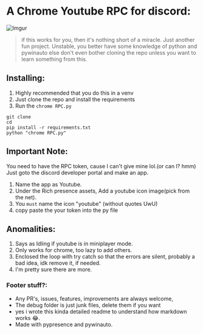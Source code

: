 # A Chrome Youtube RPC for discord:
![Imgur](https://i.imgur.com/r90l0KG.png)
> if this works for you, then it's nothing short of a miracle. Just another fun project.
> Unstable, you better have some knowledge of python and pywinauto else don't even bother cloning the repo unless you want to learn something from this.


## Installing:

1. Highly recommended that you do this in a venv
2. Just clone the repo and install the requirements
3. Run the `chrome RPC.py` 

```shell
git clone 
cd 
pip install -r requirements.txt
python "chrome RPC.py"
```

## Important Note:
You need to have the RPC token, cause I can't give mine lol.(or can I? hmm)
Just goto the discord developer portal and make an app.
1. Name the app as Youtube.
2. Under the Rich presence assets, Add a youtube icon image(pick from the net).
3. You `must` name the icon "youtube" (without quotes UwU)
4. copy paste the your token into the py file

## Anomalities:
1. Says as Idling if youtube is in miniplayer mode.
2. Only works for chrome, too lazy to add others.
3. Enclosed the loop with try catch so that the errors are silent, 
   probably a bad idea, idk remove it, if needed.
4. <Fill here> I'm pretty sure there are more.

### Footer stuff?:
- Any PR's, issues, features, improvements are always welcome,
- The debug folder is just junk files, delete them if you want
- yes i wrote this kinda detailed readme to understand how markdown works 😂.
- Made with pypresence and pywinauto.
